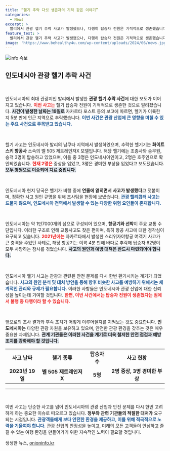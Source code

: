 ```yaml
---
title: “헬기 추락 다섯 생존자의 기적 같은 이야기”
categories:
  - News
excerpt: >
  발리에서 관광 헬기 추락 사고가 발생했으나, 다행히 탑승자 전원은 기적적으로 생존했습니다. 헬기는 비행 중 연줄에 얽히면서 사고를 일으켰고, 현재 관계 당국이 조사를 진행 중입니다.
feature_text: >
  발리에서 관광 헬기 추락 사고가 발생했으나, 다행히 탑승자 전원은 기적적으로 생존했습니다. 헬기는 비행 중 연줄에 얽히면서 사고를 일으켰고, 현재 관계 당국이 조사를 진행 중입니다.
image: 'https://www.behealthy4u.com/wp-content/uploads/2024/06/news.jpg'
---
```


<p><img src="https://www.behealthy4u.com/wp-content/uploads/2024/06/news.jpg" alt="info 속보" /></p>

<h2 data-ke-size="size26">인도네시아 관광 헬기 추락 사건</h2>

<p><p data-ke-size="size16">&nbsp;</p> 인도네시아의 최대 관광지인 발리에서 발생한 <b>관광 헬기 추락 사건</b>에 대한 보도가 이어지고 있습니다. <b><span style="color: #ee2323;">이번 사고는</span></b> 헬기 탑승자 전원이 기적적으로 생존한 것으로 알려졌습니다. <b><span style="background-color: #21538527;">사건이 발생한 날짜는 19일로</span></b> 자카르타 포스트 등의 보고에 따르면, 헬기가 이륙한 지 5분 만에 인근 지역으로 추락했습니다. <b><span style="color: #1a5490;">이번 사건은 관광 산업에 큰 영향을 미칠 수 있는 주요 사건으로 주목받고 있습니다.</span></b></p>

<p><p data-ke-size="size16">&nbsp;</p> 헬기 사고는 인도네시아 발리의 남쿠타 지역에서 발생하였으며, 추락한 헬기기는 <b>화이트스키 항공사</b> 소속의 벨 505 제트레인저X 모델입니다. 해당 헬기에는 조종사와 승무원, 승객 3명이 탑승하고 있었으며, 이들 중 3명은 인도네시아인이고, 2명은 호주인으로 확인되었습니다. <b><span style="color: #ee2323;">현재 2명은</span></b> 중상을 입었고, 3명은 경미한 부상을 입었다고 보도됐습니다. <b><span style="background-color: #21538527;">모두 병원으로 이송되어 치료 중입니다.</span></b> </p>

<p><p data-ke-size="size16">&nbsp;</p> 인도네시아 현지 당국은 헬기가 비행 중에 <b>연줄에 얽히면서 사고가 발생했다</b>고 덧붙이며, 정확한 사고 원인 규명을 위해 조사팀을 현장에 보냈습니다. <b><span style="color: #1a5490;">관광 헬리콥터 사고는 드물지 않으며, 인도네시아 전역에서 발생할 수 있는 다양한 위험 요인들이 존재합니다.</span></b></p>

<p><p data-ke-size="size16">&nbsp;</p> 인도네시아는 약 1만7000개의 섬으로 구성되어 있으며, <b>항공기와 선박</b>이 주요 교통 수단입니다. 이러한 구조로 인해 교통사고도 잦은 편이며, 특히 항공 사고에 대한 경각심이 요구되고 있습니다. <b><span style="color: #ee2323;">2021년에는</span></b> 자카르타에서 발생한 스리위자야항공 여객기 사고가 큰 충격을 주었던 사례로, 해당 항공기는 이륙 4분 만에 바다로 추락해 탑승자 62명이 모두 사망하는 참사를 겪었습니다. <b><span style="background-color: #21538527;">사고의 원인과 예방 대책은 반드시 마련되어야 합니다.</span></b></p>

<p><p data-ke-size="size16">&nbsp;</p> 인도네시아 헬기 사고는 관광과 관련된 안전 문제를 다시 한번 환기시키는 계기가 되었습니다. <b><span style="color: #1a5490;">사고의 원인 분석 및 대처 방안을 통해 향후 비슷한 사고를 예방하기 위해서는 체계적인 관리와 규제가 필요합니다.</span></b> 이러한 사항들은 인도네시아 관광 산업에 대한 신뢰성을 높이는데 기여할 것입니다. <b><span style="color: #ee2323;">한편, 이번 사건에서는 탑승자 전원이 생존했다는 점에서 불행 중 다행이라 할 수 있습니다.</span></b></p>

<p><p data-ke-size="size16">&nbsp;</p> 앞으로의 조사 결과와 후속 조치가 어떻게 이루어질지를 지켜보는 것도 중요합니다. <b>인도네시아는</b> 다양한 관광 자원을 보유하고 있으며, 안전한 관광 환경을 갖추는 것은 매우 중요한 과제입니다. <b><span style="background-color: #21538527;">관계 기관들은 이러한 사건을 계기로 더욱 철저한 안전 점검과 예방 조치를 강화해야 할 것입니다.</span></b></p>

<table style="width: 100%; border-collapse: collapse;">
<tr>
<td style="text-align: center; height: 17px;"><b>사고 날짜</b></td>
<td style="text-align: center; height: 17px;"><b>헬기 종류</b></td>
<td style="text-align: center; height: 17px;"><b>탑승자 수</b></td>
<td style="text-align: center; height: 17px;"><b>사고 현황</b></td>
</tr>
<tr>
<td style="text-align: center; height: 17px;"><b>2023년 19일</b></td>
<td style="text-align: center; height: 17px;"><b>벨 505 제트레인저X</b></td>
<td style="text-align: center; height: 17px;"><b>5명</b></td>
<td style="text-align: center; height: 17px;"><b>2명 중상, 3명 경미한 부상</b></td>
</tr>
</table>

<hr style="height: 1px; border: none; background-color: #000;"/>

<p><p data-ke-size="size16">&nbsp;</p> 이번 사고는 단순한 사고를 넘어 인도네시아의 관광 산업과 안전 문제를 다시 한번 고려하게 하는 중요한 이슈로 떠오르고 있습니다. <b>정부와 관련 기관들의 적절한 대처가</b> 요구되는 시점입니다. <b><span style="color: #1a5490;">관광객들에게 보다 안전한 환경을 제공하고, 이를 위해 적극적으로 노력을 기울여야 합니다.</span></b> 관광 산업의 안정성을 높이고, 미래의 모든 고객들이 안심하고 즐길 수 있는 여행 환경을 만들어가기 위한 지속적인 노력이 필요할 것입니다.</p>
생생한 뉴스, <a href="https://onioninfo.kr" rel="dofollow">onioninfo.kr</a>


